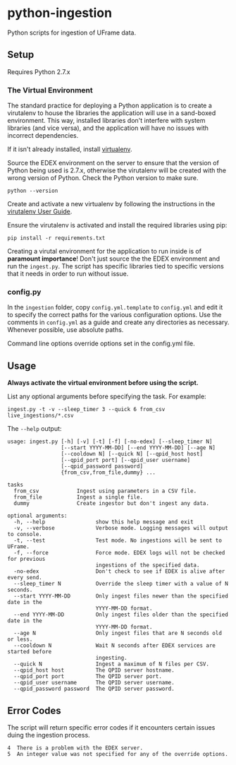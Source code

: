 # python-ingestion
Python scripts for ingestion of UFrame data.

## Setup 
Requires Python 2.7.x

### The Virtual Environment
The standard practice for deploying a Python application is to create a virutalenv to house the libraries the application will use in a sand-boxed environment. This way, installed libraries don't interfere with system libraries (and vice versa), and the application will have no issues with incorrect dependencies.

If it isn't already installed, install [virtualenv](https://virtualenv.pypa.io/en/latest/).

Source the EDEX environment on the server to ensure that the version of Python being used is 2.7.x, otherwise the virutalenv will be created with the wrong version of Python. Check the Python version to make sure.

    python --version

Create and activate a new virtualenv by following the instructions in the [virutalenv User Guide](https://virtualenv.pypa.io/en/latest/userguide.html).

Ensure the virutalenv is activated and install the required libraries using pip:

    pip install -r requirements.txt

Creating a virutal environment for the application to run inside is of **paramount importance**! Don't just source the the EDEX environment and run the ```ingest.py```. The script has specific libraries tied to specific versions that it needs in order to run without issue.


### config.py

In the ```ingestion``` folder, copy ```config.yml.template``` to ```config.yml``` and edit it to specify the correct paths for the various configuration options. Use the comments in ```config.yml``` as a guide and create any directories as necessary. Whenever possible, use absolute paths.

Command line options override options set in the config.yml file.

## Usage

**Always activate the virtual environment before using the script.**

List any optional arguments before specifying the task. For example:

```ingest.py -t -v --sleep_timer 3 --quick 6 from_csv live_ingestions/*.csv```

The ```--help``` output:

    usage: ingest.py [-h] [-v] [-t] [-f] [-no-edex] [--sleep_timer N]
                     [--start YYYY-MM-DD] [--end YYYY-MM-DD] [--age N]
                     [--cooldown N] [--quick N] [--qpid_host host]
                     [--qpid_port port] [--qpid_user username]
                     [--qpid_password password]
                     {from_csv,from_file,dummy} ...

    tasks
      from_csv            Ingest using parameters in a CSV file.
      from_file           Ingest a single file.
      dummy               Create ingestor but don't ingest any data.
    
    optional arguments:
      -h, --help                show this help message and exit
      -v, --verbose             Verbose mode. Logging messages will output to console.
      -t, --test                Test mode. No ingestions will be sent to UFrame.
      -f, --force               Force mode. EDEX logs will not be checked for previous
                                ingestions of the specified data.
      -no-edex                  Don't check to see if EDEX is alive after every send.
      --sleep_timer N           Override the sleep timer with a value of N seconds.
      --start YYYY-MM-DD        Only ingest files newer than the specified date in the
                                YYYY-MM-DD format.
      --end YYYY-MM-DD          Only ingest files older than the specified date in the
                                YYYY-MM-DD format.
      --age N                   Only ingest files that are N seconds old or less.
      --cooldown N              Wait N seconds after EDEX services are started before
                                ingesting.
      --quick N                 Ingest a maximum of N files per CSV.
      --qpid_host host          The QPID server hostname.
      --qpid_port port          The QPID server port.
      --qpid_user username      The QPID server username.
      --qpid_password password  The QPID server password.
    


## Error Codes
The script will return specific error codes if it encounters certain issues duing the ingestion process.

    4  There is a problem with the EDEX server.
    5  An integer value was not specified for any of the override options.
